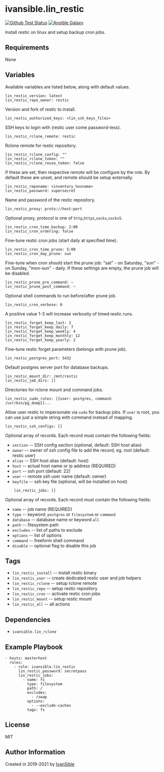 # ivansible.lin_restic

[![Github Test Status](https://github.com/ivansible/lin-restic/workflows/test/badge.svg?branch=master)](https://github.com/ivansible/lin-restic/actions)
[![Ansible Galaxy](https://img.shields.io/badge/galaxy-ivansible.lin__restic-68a.svg?style=flat)](https://galaxy.ansible.com/ivansible/lin_restic/)

Install restic on linux and setup backup cron jobs.


## Requirements

None


## Variables

Available variables are listed below, along with default values.

    lin_restic_version: latest
    lin_restic_repo_owner: restic
Version and fork of restic to install.

    lin_restic_authorized_keys: <lin_ssh_keys_files>
SSH keys to login with (restic user come password-less).

    lin_restic_rclone_remote: restic
Rclone remote for restic repository.

    lin_restic_rclone_config: ""
    lin_restic_rclone_token: ""
    lin_restic_rclone_reuse_token: false
If these are set, then respective remote will be configure by the role.
By default these are unset, and remote should be setup externally.

    lin_restic_reponame: <inventory_hosname>
    lin_restic_password: supersecret
Name and password of the restic repository.

    lin_restic_proxy: proto://host:port
Optional proxy, protocol is one of `http`,`https`,`socks`,`socks5`.

    lin_restic_cron_time_backup: 2:00
    lin_restic_cron_ordering: false
Fine-tune restic cron jobs (start daily at specified time).

    lin_restic_cron_time_prune: 5:00
    lin_restic_cron_day_prune: sun
Fine-tune when cron should start the prune job:
"sat" - on Saturday, "sun" - on Sunday, "mon-sun" - daily.
If these settings are empty, the prune job will be disabled.

    lin_restic_prune_pre_command: ~
    lin_restic_prune_post_command: ~
Optional shell commands to run before/after prune job.

    lin_restic_cron_verbose: 0
A positive value 1-3 will increase verbosity of timed restic runs.

    lin_restic_forget_keep_last: 2
    lin_restic_forget_keep_daily: 7
    lin_restic_forget_keep_weekly: 4
    lin_restic_forget_keep_monthly: 12
    lin_restic_forget_keep_yearly: 2
Fine-tune restic forget parameters (belongs with prune job).

    lin_restic_postgres_port: 5432
Default postgres server port for database backups.

    lin_restic_mount_dir: /mnt/restic
    lin_restic_job_dirs: []
Directories for rclone mount and command jobs.

    lin_restic_sudo_rules: [{user: postgres, command: /usr/bin/pg_dump}]...
Allow user restic to impersonate via `sudo` for backup jobs.
If `user` is root, you can use just a simple string with command instead of mapping.

    lin_restic_ssh_configs: []
Optional array of records. Each record must contain the following fields:
  - `section`  -- SSH config section (optional, default: SSH host alias)
  - `owner`    -- owner of ssh config file to add the record, eg. root (default: restic user)
  - `alias`    -- SSH host alias (default: host)
  - `host`     -- actual host name or ip address (REQUIRED)
  - `port`     -- ssh port (default: 22)
  - `user`     -- remote ssh user name (default: owner)
  - `keyfile`  -- ssh key file (optional, will be installed on host)

```
    lin_restic_jobs: []
```
Optional array of records. Each record must contain the following fields:
  - `name`     -- job name (REQUIRED)
  - `type`     -- keyword: `postgres` or `filesystem` or `command`
  - `database` -- database name or keyword `all`
  - `path`     -- filesystem path
  - `excludes` -- list of paths to exclude
  - `options`  -- list of options
  - `command`  -- freeform shell command
  - `disable`  -- optional flag to disable this job


## Tags

- `lin_restic_install` -- install restic binary
- `lin_restic_user` -- create dedicated restic user and job helpers
- `lin_restic_rclone` -- setup rclone remote
- `lin_restic_repo` -- setup restic repository
- `lin_restic_cron` -- activate restic cron jobs
- `lin_restic_mount` -- setup restic mount
- `lin_restic_all` -- all actions


## Dependencies

- `ivansible.lin_rclone`


## Example Playbook

    - hosts: masterhost
      roles:
        - role: ivansible.lin_restic
          lin_restic_password: secretpass
          lin_restic_jobs:
            - name: fs
              type: filesystem
              path: /
              excludes:
                - /swap
              options:
                - --exclude-caches
              tags: fs


## License

MIT

## Author Information

Created in 2019-2021 by [IvanSible](https://github.com/ivansible)
